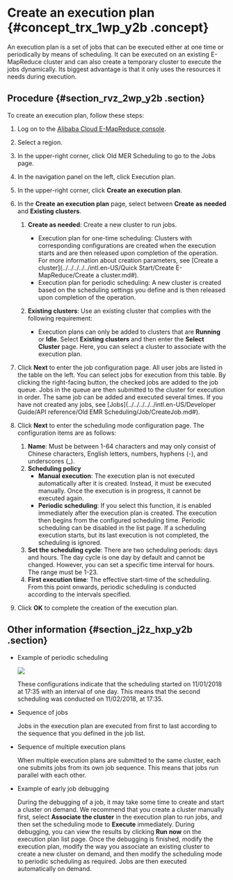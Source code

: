 # Create an execution plan {#concept_trx_1wp_y2b .concept}

An execution plan is a set of jobs that can be executed either at one time or periodically by means of scheduling. It can be executed on an existing E-MapReduce cluster and can also create a temporary cluster to execute the jobs dynamically. Its biggest advantage is that it only uses the resources it needs during execution.

## Procedure {#section_rvz_2wp_y2b .section}

To create an execution plan, follow these steps:

1.  Log on to the [Alibaba Cloud E-MapReduce console](https://emr.console.aliyun.com/).
2.  Select a region.
3.  In the upper-right corner, click Old MER Scheduling to go to the Jobs page.
4.  In the navigation panel on the left, click Execution plan.
5.  In the upper-right corner, click **Create an execution plan**.
6.  In the **Create an execution plan** page, select between **Create as needed** and **Existing clusters**.
    1.  **Create as needed**: Create a new cluster to run jobs.
        -   Execution plan for one-time scheduling: Clusters with corresponding configurations are created when the execution starts and are then released upon completion of the operation. For more information about creation parameters, see [Create a cluster](../../../../../intl.en-US/Quick Start/Create E-MapReduce/Create a cluster.md#).
        -   Execution plan for periodic scheduling: A new cluster is created based on the scheduling settings you define and is then released upon completion of the operation.
    2.  **Existing clusters**: Use an existing cluster that complies with the following requirement:

        -   Execution plans can only be added to clusters that are **Running** or **Idle**.
        Select **Existing clusters** and then enter the **Select Cluster** page. Here, you can select a cluster to associate with the execution plan.

7.  Click **Next** to enter the job configuration page. All user jobs are listed in the table on the left. You can select jobs for execution from this table. By clicking the right-facing button, the checked jobs are added to the job queue. Jobs in the queue are then submitted to the cluster for execution in order. The same job can be added and executed several times. If you have not created any jobs, see [Jobs](../../../../../intl.en-US/Developer Guide/API reference/Old EMR Scheduling/Job/CreateJob.md#).
8.  Click **Next** to enter the scheduling mode configuration page. The configuration items are as follows:
    1.  **Name**: Must be between 1-64 characters and may only consist of Chinese characters, English letters, numbers, hyphens \(-\), and underscores \(\_\).
    2.  **Scheduling policy**
        -   **Manual execution**: The execution plan is not executed automatically after it is created. Instead, it must be executed manually. Once the execution is in progress, it cannot be executed again.
        -   **Periodic scheduling**: If you select this function, it is enabled immediately after the execution plan is created. The execution then begins from the configured scheduling time. Periodic scheduling can be disabled in the list page. If a scheduling execution starts, but its last execution is not completed, the scheduling is ignored.
    3.  **Set the scheduling cycle**: There are two scheduling periods: days and hours. The day cycle is one day by default and cannot be changed. However, you can set a specific time interval for hours. The range must be 1-23.
    4.  **First execution time**: The effective start-time of the scheduling. From this point onwards, periodic scheduling is conducted according to the intervals specified.
9.  Click **OK** to complete the creation of the execution plan.

## Other information {#section_j2z_hxp_y2b .section}

-   Example of periodic scheduling

    ![](http://static-aliyun-doc.oss-cn-hangzhou.aliyuncs.com/assets/img/17877/154684739210565_en-US.png)

    These configurations indicate that the scheduling started on 11/01/2018 at 17:35 with an interval of one day. This means that the second scheduling was conducted on 11/02/2018, at 17:35.

-   Sequence of jobs

    Jobs in the execution plan are executed from first to last according to the sequence that you defined in the job list.

-   Sequence of multiple execution plans

    When multiple execution plans are submitted to the same cluster, each one submits jobs from its own job sequence. This means that jobs run parallel with each other.

-   Example of early job debugging

    During the debugging of a job, it may take some time to create and start a cluster on demand. We recommend that you create a cluster manually first, select **Associate the cluster** in the execution plan to run jobs, and then set the scheduling mode to **Execute** immediately. During debugging, you can view the results by clicking **Run now** on the execution plan list page. Once the debugging is finished, modify the execution plan, modify the way you associate an existing cluster to create a new cluster on demand, and then modify the scheduling mode to periodic scheduling as required. Jobs are then executed automatically on demand.


